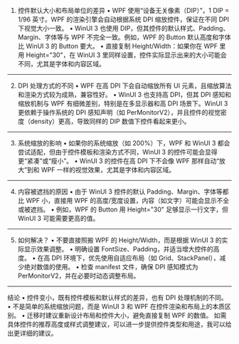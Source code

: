 ﻿1. 控件默认大小和布局单位的差异
•	WPF 使用“设备无关像素（DIP）”，1 DIP = 1/96 英寸。WPF 的渲染引擎会自动根据系统 DPI 缩放控件，保证在不同 DPI 下视觉大小一致。
•	WinUI 3 也使用 DIP，但其控件的默认样式、Padding、Margin、字体等与 WPF 不完全一致。例如，WPF 的 Button 默认高度和字体比 WinUI 3 的 Button 要大。
•	直接复制 Height/Width：如果你在 WPF 里用 Height="30"，在 WinUI 3 里同样设置，控件实际显示出来的大小可能会不同，尤其是字体和内容区域。
---
2. DPI 处理方式的不同
•	WPF 在高 DPI 下会自动缩放所有 UI 元素，且缩放算法和渲染方式较为成熟，兼容性好。
•	WinUI 3 也支持高 DPI，但其 DPI 感知和缩放机制与 WPF 有细微差别，特别是在多显示器和高 DPI 场景下。WinUI 3 更依赖于操作系统的 DPI 感知声明（如 PerMonitorV2），并且控件的视觉密度（density）更高，导致同样的 DIP 数值下控件看起来更小。
---
3. 系统缩放的影响
•	如果你的系统缩放（如 200%）下，WPF 和 WinUI 3 都会尝试适配，但由于控件模板和渲染方式不同，WinUI 3 的控件可能会显得更“紧凑”或“瘦小”。
•	WinUI 3 的控件在高 DPI 下不会像 WPF 那样自动“放大”到和 WPF 一样的视觉效果，尤其是字体和内容区域。
---
4. 内容被遮挡的原因
•	由于 WinUI 3 控件的默认 Padding、Margin、字体等都比 WPF 小，直接用 WPF 的高度/宽度设置，内容（如文字）可能会显示不全或被遮挡。
•	例如，WPF 的 Button 用 Height="30" 足够显示一行文字，但 WinUI 3 可能需要更高的值。
---
5. 如何解决？
•	不要直接照搬 WPF 的 Height/Width，而是根据 WinUI 3 的实际显示效果调整。
•	明确设置 FontSize、Padding，并适当增大控件的高度。
•	在高 DPI 环境下，优先使用自适应布局（如 Grid、StackPanel），减少绝对数值的使用。
•	检查 manifest 文件，确保 DPI 感知模式为 PerMonitorV2，并在必要时动态调整布局。
---
结论
•	控件变小，既有控件模板和默认样式的差异，也有 DPI 处理机制的不同。
•	不是简单的系统缩放问题，而是 WinUI 3 和 WPF 在控件渲染和布局上的本质区别。
•	迁移时建议重新设计布局和控件大小，避免直接复制 WPF 的数值。
如需具体控件的推荐高度或样式调整建议，可以进一步提供控件类型和用途，我可以给出更详细的建议。
